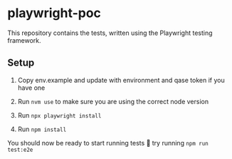 # playwright-poc

This repository contains the tests, written using the Playwright testing framework.

## Setup

1. Copy env.example and update with environment and qase token if you have one

2. Run `nvm use` to make sure you are using the correct node version
3. Run `npx playwright install`
4. Run `npm install`

You should now be ready to start running tests 🎉 try running `npm run test:e2e`
